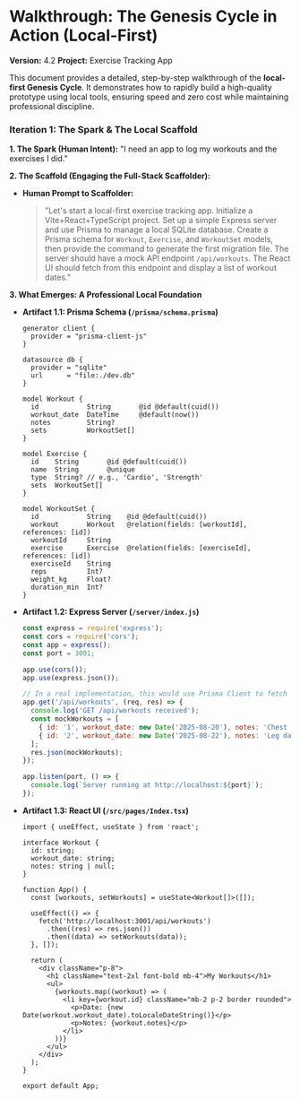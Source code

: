# Walkthrough: The Genesis Cycle in Action (Local-First)
**Version:** 4.2
**Project:** Exercise Tracking App

This document provides a detailed, step-by-step walkthrough of the **local-first Genesis Cycle**. It demonstrates how to rapidly build a high-quality prototype using local tools, ensuring speed and zero cost while maintaining professional discipline.

### **Iteration 1: The Spark & The Local Scaffold**

**1. The Spark (Human Intent):** "I need an app to log my workouts and the exercises I did."

**2. The Scaffold (Engaging the Full-Stack Scaffolder):**
*   **Human Prompt to Scaffolder:**
    > "Let's start a local-first exercise tracking app. Initialize a Vite+React+TypeScript project. Set up a simple Express server and use Prisma to manage a local SQLite database. Create a Prisma schema for `Workout`, `Exercise`, and `WorkoutSet` models, then provide the command to generate the first migration file. The server should have a mock API endpoint `/api/workouts`. The React UI should fetch from this endpoint and display a list of workout dates."

**3. What Emerges: A Professional Local Foundation**

*   **Artifact 1.1: Prisma Schema (`/prisma/schema.prisma`)**
    ```prisma
    generator client {
      provider = "prisma-client-js"
    }

    datasource db {
      provider = "sqlite"
      url      = "file:./dev.db"
    }

    model Workout {
      id            String       @id @default(cuid())
      workout_date  DateTime     @default(now())
      notes         String?
      sets          WorkoutSet[]
    }

    model Exercise {
      id    String       @id @default(cuid())
      name  String       @unique
      type  String? // e.g., 'Cardio', 'Strength'
      sets  WorkoutSet[]
    }

    model WorkoutSet {
      id            String    @id @default(cuid())
      workout       Workout   @relation(fields: [workoutId], references: [id])
      workoutId     String
      exercise      Exercise  @relation(fields: [exerciseId], references: [id])
      exerciseId    String
      reps          Int?
      weight_kg     Float?
      duration_min  Int?
    }
    ```
*   **Artifact 1.2: Express Server (`/server/index.js`)**
    ```javascript
    const express = require('express');
    const cors = require('cors');
    const app = express();
    const port = 3001;

    app.use(cors());
    app.use(express.json());

    // In a real implementation, this would use Prisma Client to fetch from the DB
    app.get('/api/workouts', (req, res) => {
      console.log('GET /api/workouts received');
      const mockWorkouts = [
        { id: '1', workout_date: new Date('2025-08-20'), notes: 'Chest day' },
        { id: '2', workout_date: new Date('2025-08-22'), notes: 'Leg day' },
      ];
      res.json(mockWorkouts);
    });

    app.listen(port, () => {
      console.log(`Server running at http://localhost:${port}`);
    });
    ```
*   **Artifact 1.3: React UI (`/src/pages/Index.tsx`)**
    ```tsx
    import { useEffect, useState } from 'react';

    interface Workout {
      id: string;
      workout_date: string;
      notes: string | null;
    }

    function App() {
      const [workouts, setWorkouts] = useState<Workout[]>([]);

      useEffect(() => {
        fetch('http://localhost:3001/api/workouts')
          .then((res) => res.json())
          .then((data) => setWorkouts(data));
      }, []);

      return (
        <div className="p-8">
          <h1 className="text-2xl font-bold mb-4">My Workouts</h1>
          <ul>
            {workouts.map((workout) => (
              <li key={workout.id} className="mb-2 p-2 border rounded">
                <p>Date: {new Date(workout.workout_date).toLocaleDateString()}</p>
                <p>Notes: {workout.notes}</p>
              </li>
            ))}
          </ul>
        </div>
      );
    }

    export default App;
    ```

